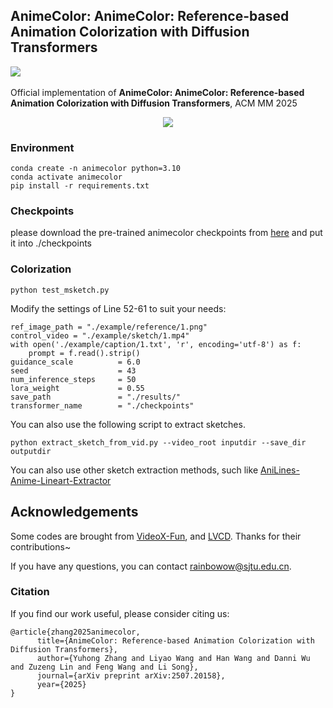 ## AnimeColor: AnimeColor: Reference-based Animation Colorization with Diffusion Transformers


<a href='https://arxiv.org/abs/2507.20158'><img src='https://img.shields.io/badge/arXiv-2501.08295-b31b1b.svg'></a> &nbsp;

Official implementation of **AnimeColor: AnimeColor: Reference-based Animation Colorization with Diffusion Transformers**, ACM MM 2025 

<div align="center"> <img src='assets/demo_ss.gif'></img></div>



### Environment
```
conda create -n animecolor python=3.10
conda activate animecolor
pip install -r requirements.txt
```
### Checkpoints
please download the pre-trained animecolor checkpoints from [here](https://huggingface.co/rainbowow/AnimeColor) and put it into ./checkpoints

### Colorization
```
python test_msketch.py
```
Modify the settings of Line 52-61 to suit your needs:
```
ref_image_path = "./example/reference/1.png"
control_video = "./example/sketch/1.mp4"
with open('./example/caption/1.txt', 'r', encoding='utf-8') as f:
    prompt = f.read().strip()
guidance_scale          = 6.0
seed                    = 43
num_inference_steps     = 50
lora_weight             = 0.55
save_path               = "./results/"
transformer_name        = "./checkpoints"
```

You can also use the following script to extract sketches.
```
python extract_sketch_from_vid.py --video_root inputdir --save_dir outputdir
```
You can also use other sketch extraction methods, such like [AniLines-Anime-Lineart-Extractor](https://github.com/zhenglinpan/AniLines-Anime-Lineart-Extractor) 


## Acknowledgements

Some codes are brought from [VideoX-Fun](https://github.com/aigc-apps/VideoX-Fun/), and [LVCD](https://github.com/luckyhzt/LVCD). Thanks for their contributions~

If you have any questions, you can contact rainbowow@sjtu.edu.cn.


### Citation
If you find our work useful, please consider citing us:
```
@article{zhang2025animecolor,
      title={AnimeColor: Reference-based Animation Colorization with Diffusion Transformers}, 
      author={Yuhong Zhang and Liyao Wang and Han Wang and Danni Wu and Zuzeng Lin and Feng Wang and Li Song},
      journal={arXiv preprint arXiv:2507.20158},
      year={2025}
}

```
